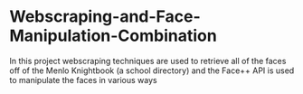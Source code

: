 # Webscraping-and-Face-Manipulation-Combination
In this project webscraping techniques are used to retrieve all of the faces off of the Menlo Knightbook (a school directory) and the Face++ API is used to manipulate the faces in various ways
